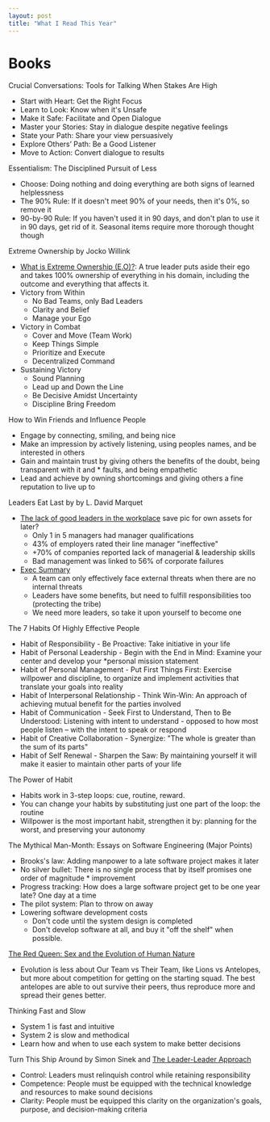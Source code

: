 ```yaml
---
layout: post
title: "What I Read This Year"
---
```


# Books
Crucial Conversations: Tools for Talking When Stakes Are High
* Start with Heart: Get the Right Focus
* Learn to Look: Know when it's Unsafe
* Make it Safe: Facilitate and Open Dialogue
* Master your Stories: Stay in dialogue despite negative feelings
* State your Path: Share your view persuasively
* Explore Others’ Path: Be a Good Listener
* Move to Action: Convert dialogue to results

Essentialism: The Disciplined Pursuit of Less
* Choose: Doing nothing and doing everything are both signs of learned helplessness
* The 90% Rule: If it doesn't meet 90% of your needs, then it's 0%, so remove it
* 90-by-90 Rule: If you haven't used it in 90 days, and don't plan to use it in 90 days, get rid of it. Seasonal items require more thorough thought  though

Extreme Ownership by Jocko Willink
* [What is Extreme Ownership (E.O)?](https://readingraphics.com/book-summary-extreme-ownership/): A true leader puts aside their ego and takes 100% ownership of everything in his domain, including the outcome and everything that affects it.
* Victory from Within
  * No Bad Teams, only Bad Leaders
  * Clarity and Belief
  * Manage your Ego
* Victory in Combat
  * Cover and Move (Team Work)
  * Keep Things Simple
  * Prioritize and Execute
  * Decentralized Command
* Sustaining Victory
  * Sound Planning
  * Lead up and Down the Line
  * Be Decisive Amidst Uncertainty
  * Discipline Bring Freedom

How to Win Friends and Influence People
* Engage by connecting, smiling, and being nice
* Make an impression by actively listening, using peoples names, and be interested in others
* Gain and maintain trust by giving others the benefits of the doubt, being transparent with it and * faults, and being   empathetic
* Lead and achieve by owning shortcomings and giving others a fine reputation to live up to

Leaders Eat Last by by L. David Marquet
* [The lack of good leaders in the workplace](http://www.nerdgraph.com/wp-content/uploads/Leaders-Eat-Last-Thales-Infographic-900px-620x6766.png) save pic for own assets for later?
  * Only 1 in 5 managers had manager qualifications
  * 43% of employers rated their line manager "ineffective"
  * +70% of companies reported lack of managerial & leadership skills
  * Bad management was linked to 56% of corporate failures
* [Exec Summary](https://thepowermoves.com/leaders-eat-last-summary/)
  * A team can only effectively face external threats when there are no internal threats
  * Leaders have some benefits, but need to fulfill responsibilities too (protecting the tribe)
  * We need more leaders, so take it upon yourself to become one

The 7 Habits Of Highly Effective People
* Habit of Responsibility - Be Proactive: Take initiative in your life
* Habit of Personal Leadership - Begin with the End in Mind: Examine your center and develop your *personal mission  statement
* Habit of Personal Management - Put First Things First: Exercise willpower and discipline, to organize and implement   activities that translate your goals into reality
* Habit of Interpersonal Relationship - Think Win-Win: An approach of achieving mutual benefit for the parties involved
* Habit of Communication - Seek First to Understand, Then to Be Understood: Listening with intent to understand - opposed to how most people listen – with the intent to speak or respond
* Habit of Creative Collaboration - Synergize: "The whole is greater than the sum of its parts"
* Habit of Self Renewal - Sharpen the Saw: By maintaining yourself it will make it easier to maintain other parts of your life

The Power of Habit
* Habits work in 3-step loops: cue, routine, reward.
* You can change your habits by substituting just one part of the loop: the routine
* Willpower is the most important habit, strengthen it by: planning for the worst, and preserving your autonomy

The Mythical Man-Month: Essays on Software Engineering (Major Points)
* Brooks's law: Adding manpower to a late software project makes it later
* No silver bullet: There is no single process that by itself promises one order of magnitude * improvement
* Progress tracking: How does a large software project get to be one year late? One day at a time
* The pilot system: Plan to throw on away
* Lowering software development costs
  * Don't code until the system design is completed
  * Don't develop software at all, and buy it "off the shelf" when possible.

[The Red Queen: Sex and the Evolution of Human Nature](https://www.mcgoodwin.net/pages/otherbooks/mr_redqueen.html)
* Evolution is less about Our Team vs Their Team, like Lions vs Antelopes, but more about competition for getting on the starting squad. The best antelopes are able to out survive their peers, thus reproduce more and spread their genes better.

Thinking Fast and Slow
* System 1 is fast and intuitive
* System 2 is slow and methodical
* Learn how and when to use each system to make better decisions

Turn This Ship Around by Simon Sinek and [The Leader-Leader Approach](https://readingraphics.com/book-summary-turn-the-ship-around/)
* Control: Leaders must relinquish control while retaining responsibility
* Competence: People must be equipped with the technical knowledge and resources to make sound decisions
* Clarity: People must be equipped this clarity on the organization's goals, purpose, and decision-making criteria